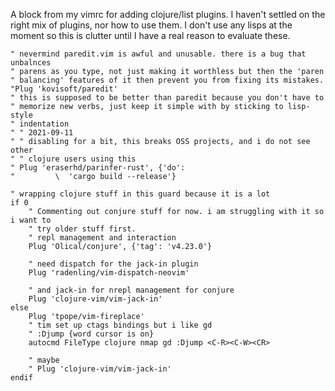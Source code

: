 
A block from my vimrc for adding clojure/list plugins. I haven't settled on the right mix of plugins, nor how to use them. I don't use any lisps at the moment so this is clutter until I have a real reason to evaluate these.

```
" nevermind paredit.vim is awful and unusable. there is a bug that unbalnces
" parens as you type, not just making it worthless but then the 'paren
" balancing' features of it then prevent you from fixing its mistakes.
"Plug 'kovisoft/paredit'
" this is supposed to be better than paredit because you don't have to 
" memorize new verbs, just keep it simple with by sticking to lisp-style
" indentation
" " 2021-09-11
" " disabling for a bit, this breaks OSS projects, and i do not see other
" " clojure users using this
" Plug 'eraserhd/parinfer-rust', {'do':
"         \  'cargo build --release'}

" wrapping clojure stuff in this guard because it is a lot
if 0
    " Commenting out conjure stuff for now. i am struggling with it so i want to
    " try older stuff first.
    " repl management and interaction
    Plug 'Olical/conjure', {'tag': 'v4.23.0'}

    " need dispatch for the jack-in plugin
    Plug 'radenling/vim-dispatch-neovim'

    " and jack-in for nrepl management for conjure
    Plug 'clojure-vim/vim-jack-in'
else
    Plug 'tpope/vim-fireplace'
    " tim set up ctags bindings but i like gd
    " :Djump {word cursor is on}
    autocmd FileType clojure nmap gd :Djump <C-R><C-W><CR>

    " maybe
    " Plug 'clojure-vim/vim-jack-in'
endif
```

